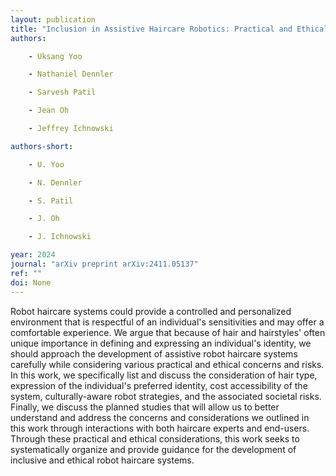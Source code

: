 ```yaml
---
layout: publication
title: "Inclusion in Assistive Haircare Robotics: Practical and Ethical Considerations in Hair Manipulation"
authors:

    - Uksang Yoo

    - Nathaniel Dennler

    - Sarvesh Patil

    - Jean Oh

    - Jeffrey Ichnowski

authors-short:

    - U. Yoo

    - N. Dennler

    - S. Patil

    - J. Oh

    - J. Ichnowski

year: 2024
journal: "arXiv preprint arXiv:2411.05137"
ref: ""
doi: None
---
```


Robot haircare systems could provide a controlled and personalized environment that is respectful of an individual's sensitivities and may offer a comfortable experience. We argue that because of hair and hairstyles' often unique importance in defining and expressing an individual's identity, we should approach the development of assistive robot haircare systems carefully while considering various practical and ethical concerns and risks. In this work, we specifically list and discuss the consideration of hair type, expression of the individual's preferred identity, cost accessibility of the system, culturally-aware robot strategies, and the associated societal risks. Finally, we discuss the planned studies that will allow us to better understand and address the concerns and considerations we outlined in this work through interactions with both haircare experts and end-users. Through these practical and ethical considerations, this work seeks to systematically organize and provide guidance for the development of inclusive and ethical robot haircare systems.
    